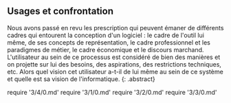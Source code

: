 ## Usages et confrontation

Nous avons passé en revu les prescription qui peuvent émaner de différents cadres qui entourent la conception d'un logiciel : le cadre de l'outil lui même, de ses concepts de représentation, le cadre professionnel et les paradigmes de métier, le cadre économique et le discours marchand. L'utilisateur au sein de ce processus est considéré de bien des manières et on projette sur lui des besoins, des aspirations, des restrictions techniques, etc. Alors quel vision cet utilisateur a-t-il de lui même au sein de ce système et quelle est sa vision de l'informatique.
{: .abstract}

require '3/4/0.md'
require '3/1/0.md'
require '3/2/0.md'
require '3/3/0.md'